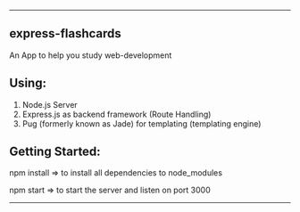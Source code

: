 _________________________________________________________________________________
express-flashcards
------------------
An App to help you study web-development

Using:
------
1. Node.js Server
2. Express.js as backend framework (Route Handling)
3. Pug (formerly known as Jade) for templating (templating engine)

Getting Started:
---------------
npm install => to install all dependencies to node_modules 

npm start => to start the server and listen on port 3000
___________________________________________________________________________________
